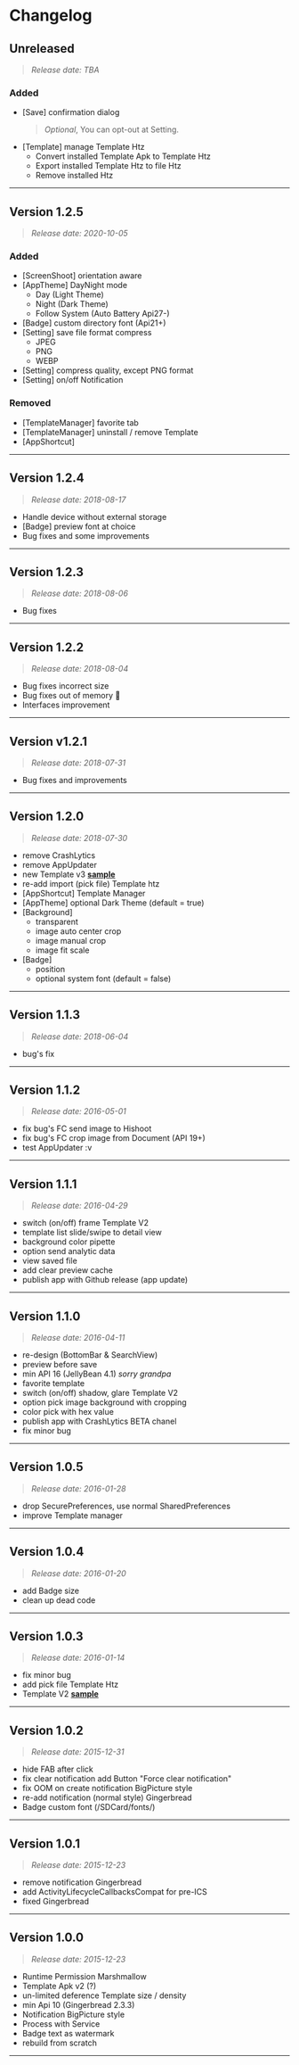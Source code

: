 # Changelog

## **Unreleased**

>_Release date: TBA_

### Added

- [Save] confirmation dialog
  >_Optional_, You can opt-out at Setting.
- [Template] manage Template Htz
  - Convert installed Template Apk to Template Htz
  - Export installed Template Htz to file Htz
  - Remove installed Htz

---

## **Version 1.2.5**

>_Release date: 2020-10-05_

### Added

- [ScreenShoot] orientation aware
- [AppTheme] DayNight mode
  - Day (Light Theme)
  - Night (Dark Theme)
  - Follow System (Auto Battery Api27-)
- [Badge] custom directory font (Api21+)
- [Setting] save file format compress
  - JPEG
  - PNG
  - WEBP
- [Setting] compress quality, except PNG format
- [Setting] on/off Notification

### Removed

- [TemplateManager] favorite tab
- [TemplateManager] uninstall / remove Template
- [AppShortcut]

---

## **Version 1.2.4**

>_Release date: 2018-08-17_

- Handle device without external storage
- [Badge] preview font at choice
- Bug fixes and some improvements

---

## **Version 1.2.3**

>_Release date: 2018-08-06_

- Bug fixes

---

## **Version 1.2.2**

>_Release date: 2018-08-04_

- Bug fixes incorrect size
- Bug fixes out of memory :crossed_fingers:
- Interfaces improvement

---

## **Version v1.2.1**

>_Release date: 2018-07-31_

- Bug fixes and improvements

---

## **Version 1.2.0**

>_Release date: 2018-07-30_

- remove CrashLytics
- remove AppUpdater
- new Template v3 [**sample**](https://github.com/hishoot2i/TemplateHishoot/tree/master/templatev3)
- re-add import (pick file) Template htz
- [AppShortcut] Template Manager
- [AppTheme] optional Dark Theme (default = true)
- [Background]
  - transparent
  - image auto center crop
  - image manual crop
  - image fit scale
- [Badge]
  - position
  - optional system font (default = false)

---

## **Version 1.1.3**

>_Release date: 2018-06-04_

- bug's fix

---

## **Version 1.1.2**

>_Release date: 2016-05-01_

- fix bug's FC send image to Hishoot
- fix bug's FC crop image from Document (API 19+)
- test AppUpdater :v

---

## **Version 1.1.1**

>_Release date: 2016-04-29_

- switch (on/off) frame Template V2
- template list slide/swipe to detail view
- background color pipette
- option send analytic data
- view saved file
- add clear preview cache
- publish app with Github release (app update)

---

## **Version 1.1.0**

>_Release date: 2016-04-11_

- re-design (BottomBar & SearchView)
- preview before save
- min API 16 (JellyBean 4.1) *sorry grandpa*
- favorite template
- switch (on/off) shadow, glare Template V2
- option pick image background with cropping
- color pick with hex value
- publish app with CrashLytics BETA chanel
- fix minor bug

---

## **Version 1.0.5**

>_Release date: 2016-01-28_

- drop SecurePreferences, use normal SharedPreferences
- improve Template manager

---

## **Version 1.0.4**

>_Release date: 2016-01-20_

- add Badge size
- clean up dead code

---

## **Version 1.0.3**

>_Release date: 2016-01-14_

- fix minor bug
- add pick file Template Htz
- Template V2 [**sample**](https://github.com/hishoot2i/TemplateHishoot/tree/master/templatev2)

---

## **Version 1.0.2**

>_Release date: 2015-12-31_

- hide FAB after click
- fix clear notification add Button "Force clear notification"
- fix OOM on create notification BigPicture style
- re-add notification (normal style) Gingerbread
- Badge custom font (/SDCard/fonts/)

---

## **Version 1.0.1**

>_Release date: 2015-12-23_

- remove notification Gingerbread
- add ActivityLifecycleCallbacksCompat for pre-ICS
- fixed Gingerbread

---

## **Version 1.0.0**

>_Release date: 2015-12-23_

- Runtime Permission Marshmallow
- Template Apk v2 (?)
- un-limited deference Template size / density
- min Api 10 (Gingerbread 2.3.3)
- Notification BigPicture style
- Process with Service
- Badge text as watermark
- rebuild from scratch

---
